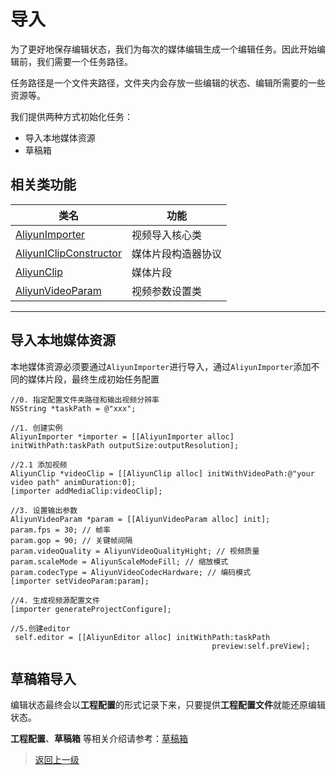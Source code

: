 # 导入

为了更好地保存编辑状态，我们为每次的媒体编辑生成一个编辑任务。因此开始编辑前，我们需要一个任务路径。

任务路径是一个文件夹路径，文件夹内会存放一些编辑的状态、编辑所需要的一些资源等。

我们提供两种方式初始化任务：

* 导入本地媒体资源
* 草稿箱

## 相关类功能

| 类名                | 功能           |
| ------------------- | -------------- |
| [AliyunImporter](https://alivc-demo-cms.alicdn.com/versionProduct/doc/shortVideo/iOS_cn/Classes/AliyunImporter.html)       | 视频导入核心类 |
| [AliyunIClipConstructor](https://alivc-demo-cms.alicdn.com/versionProduct/doc/shortVideo/iOS_cn/Protocols/AliyunIClipConstructor.html) | 媒体片段构造器协议 |
| [AliyunClip](https://alivc-demo-cms.alicdn.com/versionProduct/doc/shortVideo/iOS_cn/Classes/AliyunClip.html)     | 媒体片段       |
| [AliyunVideoParam](https://alivc-demo-cms.alicdn.com/versionProduct/doc/shortVideo/iOS_cn/Classes/AliyunVideoParam.html)    | 视频参数设置类   |

---

## 导入本地媒体资源

本地媒体资源必须要通过`AliyunImporter`进行导入，通过`AliyunImporter`添加不同的媒体片段，最终生成初始任务配置

```ObjC
//0. 指定配置文件夹路径和输出视频分辨率
NSString *taskPath = @"xxx"; 

//1. 创建实例
AliyunImporter *importer = [[AliyunImporter alloc] initWithPath:taskPath outputSize:outputResolution];

//2.1 添加视频
AliyunClip *videoClip = [[AliyunClip alloc] initWithVideoPath:@"your video path" animDuration:0];
[importer addMediaClip:videoClip];

//3. 设置输出参数
AliyunVideoParam *param = [[AliyunVideoParam alloc] init];
param.fps = 30; // 帧率
param.gop = 90; // 关键帧间隔
param.videoQuality = AliyunVideoQualityHight; // 视频质量
param.scaleMode = AliyunScaleModeFill; // 缩放模式
param.codecType = AliyunVideoCodecHardware; // 编码模式
[importer setVideoParam:param];

//4. 生成视频源配置文件
[importer generateProjectConfigure];

//5.创建editor
 self.editor = [[AliyunEditor alloc] initWithPath:taskPath
                                             preview:self.preView];
```


## 草稿箱导入

编辑状态最终会以**工程配置**的形式记录下来，只要提供**工程配置文件**就能还原编辑状态。

**工程配置**、**草稿箱** 等相关介绍请参考：[草稿箱](编辑/草稿箱.md)

>[返回上一级](README.md)